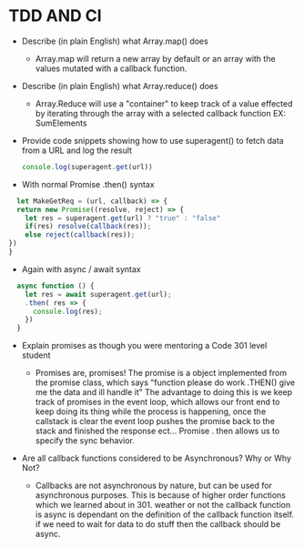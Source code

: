 # TDD AND CI 

- Describe (in plain English) what Array.map() does

  - Array.map will return a new array by default or an array with the values mutated with a callback function.

- Describe (in plain English) what Array.reduce() does

  - Array.Reduce will use a "container" to keep track of a value effected by iterating through the array with a selected callback function EX: SumElements

- Provide code snippets showing how to use superagent() to fetch data from a URL and log the result

  ```js
  console.log(superagent.get(url))
  ```

- With normal Promise .then() syntax

```js
  let MakeGetReq = (url, callback) => {
  return new Promise((resolve, reject) => {
    let res = superagent.get(url) ? "true" : "false"
    if(res) resolve(callback(res));
    else reject(callback(res));
})
}
```

- Again with async / await syntax

```js
  async function () {
    let res = await superagent.get(url);
    .then( res => {
      console.log(res);
    })
  }

```

- Explain promises as though you were mentoring a Code 301 level student

  - Promises are, promises! The promise is a object implemented from the promise class, which says "function please do work .THEN()  give me the data and ill handle it" The advantage to doing this is we keep track of promises in the event loop, which allows our front end to keep doing its thing while the process is happening, once the callstack is clear the event loop pushes the promise back to the stack and finished the response ect... Promise . then allows us to specify the sync behavior.

- Are all callback functions considered to be Asynchronous? Why or Why Not?

  - Callbacks are not asynchronous by nature, but can be used for asynchronous purposes. This is because of higher order functions which we learned about in 301. weather or not the callback function is async is dependant on the definition of the callback function itself. if we need to wait for data to do stuff then the callback should be async.